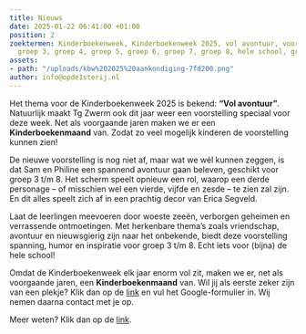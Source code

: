 ```yaml
---
title: Nieuws
date: 2025-01-22 06:41:00 +01:00
position: 2
zoektermen: Kinderboekenweek, Kinderboekenweek 2025, vol avontuur, voorstelling, voorstellingen,
  groep 3, groep 4, groep 5, groep 6, groep 7, groep 8, hele school, groep 3 t/m 8
assets:
- path: "/uploads/kbw%202025%20aankondiging-7fd200.png"
author: info@opde1sterij.nl
---
```


Het thema voor de Kinderboekenweek 2025 is bekend: **“Vol avontuur”**. Natuurlijk maakt Tg Zwerm ook dit jaar weer een voorstelling speciaal voor deze week. Net als voorgaande jaren maken we er een **Kinderboekenmaand** van. Zodat zo veel mogelijk kinderen de voorstelling kunnen zien!

De nieuwe voorstelling is nog niet af, maar wat we wél kunnen zeggen, is dat Sam en Philine een spannend avontuur gaan beleven, geschikt voor groep 3 t/m 8. Het scherm speelt opnieuw een rol, waarop een derde personage – of misschien wel een vierde, vijfde en zesde – te zien zal zijn. En dit alles speelt zich af in een prachtig decor van Erica Segveld.  

Laat de leerlingen meevoeren door woeste zeeën, verborgen geheimen en verrassende ontmoetingen. Met herkenbare thema’s zoals vriendschap, avontuur en nieuwsgierig zijn naar het onbekende, biedt deze voorstelling spanning, humor en inspiratie voor groep 3 t/m 8. Echt iets voor (bijna) de hele school!  

Omdat de Kinderboekenweek elk jaar enorm vol zit, maken we er, net als voorgaande jaren, een **Kinderboekenmaand** van. Wil jij als eerste zeker zijn van een plekje? Klik dan op de [link](https://forms.gle/cArEnUq7ZfpJGYFc7) en vul het Google-formulier in. Wij nemen daarna contact met je op.  

Meer weten? Klik dan op de [link](www.opde1sterij.nl/theatergroep-zwerm/kinderboekenweek-2025/).